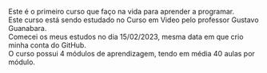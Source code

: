 Este é o primeiro curso que faço na vida para aprender a programar. <br>
Este curso está sendo estudado no Curso em Video pelo professor Gustavo Guanabara. <br>
Comecei os meus estudos no dia 15/02/2023, mesma data em que crio minha conta do GitHub. <br>
O curso possui 4 módulos de aprendizagem, tendo em média 40 aulas por módulo.